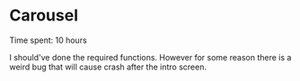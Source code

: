 # Carousel 

Time spent: 10 hours 

I should've done the required functions. However for some reason there is a weird bug that will cause crash after the intro screen.

